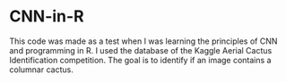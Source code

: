 # CNN-in-R
This code was made as a test when I was learning the principles of CNN and programming in R. I used the database of the Kaggle Aerial Cactus Identification competition. The goal is to identify if an image contains a columnar cactus.
